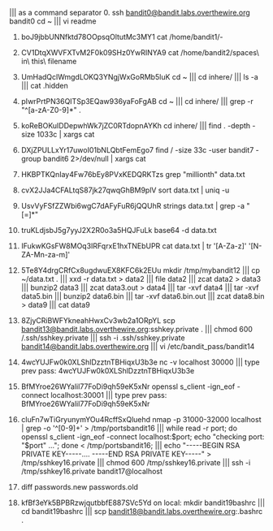 ||| as a command separator
0. ssh bandit0@bandit.labs.overthewire.org              bandit0                   cd ~ ||| vi readme           

1.  boJ9jbbUNNfktd78OOpsqOltutMc3MY1                    cat /home/bandit1/-

2.  CV1DtqXWVFXTvM2F0k09SHz0YwRINYA9                    cat /home/bandit2/spaces\ in\ this\ filename 

3.  UmHadQclWmgdLOKQ3YNgjWxGoRMb5luK                    cd ~ ||| cd inhere/ ||| ls -a ||| cat .hidden 

4.  pIwrPrtPN36QITSp3EQaw936yaFoFgAB                    cd ~ ||| cd inhere/ ||| grep -r "^[a-zA-Z0-9]*" .

5.  koReBOKuIDDepwhWk7jZC0RTdopnAYKh                    cd inhere/ ||| find . -depth -size 1033c | xargs cat 

6.  DXjZPULLxYr17uwoI01bNLQbtFemEgo7                    find / -size 33c -user bandit7 -group bandit6 2>/dev/null | xargs cat

7.  HKBPTKQnIay4Fw76bEy8PVxKEDQRKTzs                    grep "millionth" data.txt

8.  cvX2JJa4CFALtqS87jk27qwqGhBM9plV                    sort data.txt | uniq -u

9.  UsvVyFSfZZWbi6wgC7dAFyFuR6jQQUhR                    strings data.txt | grep -a "[=]*"

10. truKLdjsbJ5g7yyJ2X2R0o3a5HQJFuLk                    base64 -d data.txt   

11. IFukwKGsFW8MOq3IRFqrxE1hxTNEbUPR                    cat data.txt | tr '[A-Za-z]' '[N-ZA-Mn-za-m]'

12. 5Te8Y4drgCRfCx8ugdwuEX8KFC6k2EUu                    mkdir /tmp/mybandit12 ||| cp ~/data.txt . ||| xxd -r data.txt > data2 ||| file data2 ||| zcat data2 > data3 ||| bunzip2 data3 ||| zcat data3.out > data4 ||| tar -xvf data4 ||| tar -xvf data5.bin ||| bunzip2 data6.bin ||| tar -xvf data6.bin.out ||| zcat data8.bin > data9 ||| cat data9

13. 8ZjyCRiBWFYkneahHwxCv3wb2a1ORpYL                    scp bandit13@bandit.labs.overthewire.org:sshkey.private . ||| chmod 600 /.ssh/sshkey.private ||| ssh -i .ssh/sshkey.private bandit14@bandit.labs.overthewire.org  ||| vi /etc/bandit_pass/bandit14

14. 4wcYUJFw0k0XLShlDzztnTBHiqxU3b3e                    nc -v localhost 30000 ||| type prev pass: 4wcYUJFw0k0XLShlDzztnTBHiqxU3b3e

15. BfMYroe26WYalil77FoDi9qh59eK5xNr                    openssl s_client -ign_eof -connect localhost:30001 ||| type prev pass: BfMYroe26WYalil77FoDi9qh59eK5xNr

16. cluFn7wTiGryunymYOu4RcffSxQluehd                    nmap -p 31000-32000 localhost | grep -o '^[0-9]\+' > /tmp/portsbandit16 ||| while read -r port; do openssl s_client -ign_eof -connect localhost:$port; echo "checking port: "$port" ..."; done < /tmp/portsbandit16;  ||| echo "-----BEGIN RSA PRIVATE KEY-----.... -----END RSA PRIVATE KEY-----" > /tmp/sshkey16.private ||| chmod 600 /tmp/sshkey16.private ||| ssh -i /tmp/sshkey16.private bandit17@localhost

17. diff passwords.new passwords.old

18. kfBf3eYk5BPBRzwjqutbbfE887SVc5Yd                    on local: mkdir bandit19bashrc ||| cd bandit19bashrc ||| scp bandit18@bandit.labs.overthewire.org:.bashrc .




